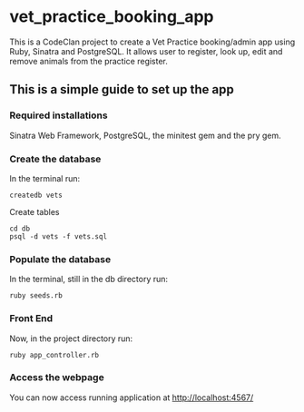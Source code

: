 # vet_practice_booking_app
<p>This is a CodeClan project to create a Vet Practice booking/admin app using Ruby, Sinatra and PostgreSQL.
It allows user to register, look up, edit and remove animals from the practice register. </p>

<h2>This is a simple guide to set up the app</h2>
<h3>Required installations</h3>
<p>Sinatra Web Framework, PostgreSQL, the minitest gem and the pry gem.</p>

<h3>Create the database</h3>
<p>In the terminal run:</p>

    createdb vets
<p>Create tables</p>
    
    cd db
    psql -d vets -f vets.sql

<h3>Populate the database</h3>
<p>In the terminal, still in the db directory run:</p>
     
    ruby seeds.rb


<h3>Front End</h3>
<p>Now, in the project directory run:</p>

    ruby app_controller.rb

<h3>Access the webpage</h3>
<p>You can now access running application at
<a href="http://localhost:4567/">http://localhost:4567/</a> </p>


